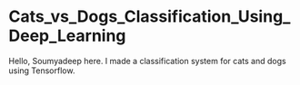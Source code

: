 # Cats_vs_Dogs_Classification_Using_Deep_Learning
Hello, Soumyadeep here. I made a classification system for cats and dogs using Tensorflow.
